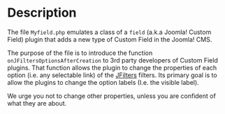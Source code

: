 # Description #
The file `Myfield.php` emulates a class of a `field` (a.k.a Joomla! Custom Field) plugin that adds a new type of Custom Field in the Joomla! CMS.

The purpose of the file is to introduce the function `onJFiltersOptionsAfterCreation` to 3rd party developers of Custom Field plugins.
That function allows the plugin to change the properties of each option (i.e. any selectable link) of the [JFilters](https://blue-coder.com/jfilters) filters.
Its primary goal is to allow the plugins to change the option labels (I.e. the visible label).

We urge you not to change other properties, unless you are confident of what they are about. 
